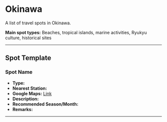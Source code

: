 # Okinawa

A list of travel spots in Okinawa.

**Main spot types:** Beaches, tropical islands, marine activities, Ryukyu culture, historical sites

---

## Spot Template

### Spot Name

- **Type:** 
- **Nearest Station:** 
- **Google Maps:** [Link]()
- **Description:** 
- **Recommended Season/Month:** 
- **Remarks:** 

---

<!-- Copy and use the above template for each spot entry -->